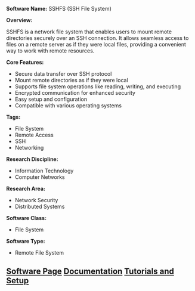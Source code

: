 **Software Name:** SSHFS (SSH File System)

**Overview:**

SSHFS is a network file system that enables users to mount remote directories securely over an SSH connection. It allows seamless access to files on a remote server as if they were local files, providing a convenient way to work with remote resources.

**Core Features:**
- Secure data transfer over SSH protocol
- Mount remote directories as if they were local
- Supports file system operations like reading, writing, and executing
- Encrypted communication for enhanced security
- Easy setup and configuration
- Compatible with various operating systems

**Tags:**
- File System
- Remote Access
- SSH
- Networking

**Research Discipline:**
- Information Technology
- Computer Networks

**Research Area:**
- Network Security
- Distributed Systems

**Software Class:**
- File System

**Software Type:**
- Remote File System

[Software Page](https://github.com/libfuse/sshfs)
[Documentation](https://github.com/libfuse/sshfs)
[Tutorials and Setup](https://github.com/libfuse/sshfs/wiki/FuseSSHFS)
--------------------------------------
